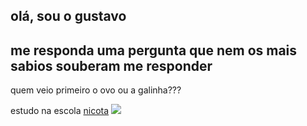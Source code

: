 ## olá, sou o gustavo 

## me responda uma pergunta que nem os mais sabios souberam me responder 

quem veio primeiro o ovo ou a galinha???

estudo na escola [nicota](instagram/escola.donanicota)
  ![](https://media1.tenor.com/m/FgaSQljaZVwAAAAd/dance-dog.gif)

